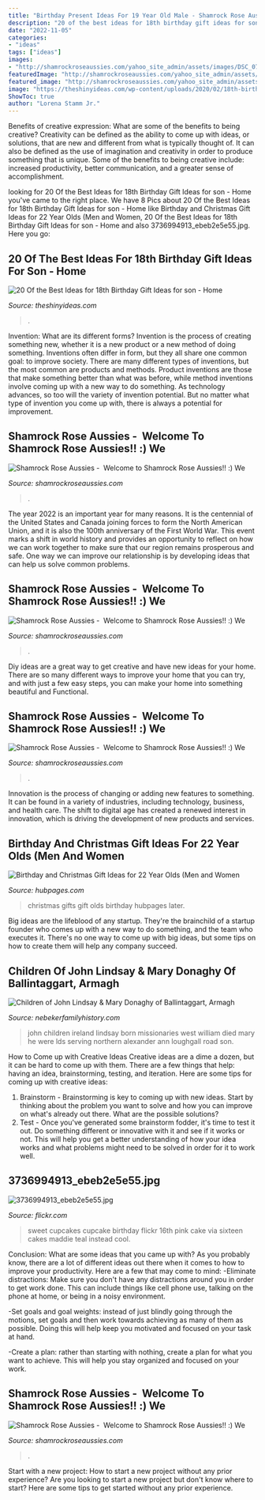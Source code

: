 ```yaml
---
title: "Birthday Present Ideas For 19 Year Old Male - Shamrock Rose Aussies"
description: "20 of the best ideas for 18th birthday gift ideas for son"
date: "2022-11-05"
categories:
- "ideas"
tags: ["ideas"]
images:
- "http://shamrockroseaussies.com/yahoo_site_admin/assets/images/DSC_0780.61171851_std.JPG"
featuredImage: "http://shamrockroseaussies.com/yahoo_site_admin/assets/images/DSC_0289.95232924_std.jpg"
featured_image: "http://shamrockroseaussies.com/yahoo_site_admin/assets/images/DSC_0780.61171851_std.JPG"
image: "https://theshinyideas.com/wp-content/uploads/2020/02/18th-birthday-gift-ideas-for-son-best-of-no-pizza-just-the-dough-made-this-for-my-son-s-19th-of-18th-birthday-gift-ideas-for-son.jpg"
ShowToc: true
author: "Lorena Stamm Jr."
---
```



Benefits of creative expression: What are some of the benefits to being creative?
Creativity can be defined as the ability to come up with ideas, or solutions, that are new and different from what is typically thought of. It can also be defined as the use of imagination and creativity in order to produce something that is unique. Some of the benefits to being creative include: increased productivity, better communication, and a greater sense of accomplishment.

	

		
looking for 20 Of the Best Ideas for 18th Birthday Gift Ideas for son - Home you've came to the right place. We have 8 Pics about 20 Of the Best Ideas for 18th Birthday Gift Ideas for son - Home like Birthday and Christmas Gift Ideas for 22 Year Olds (Men and Women, 20 Of the Best Ideas for 18th Birthday Gift Ideas for son - Home and also 3736994913_ebeb2e5e55.jpg. Here you go:
		
    
## 20 Of The Best Ideas For 18th Birthday Gift Ideas For Son - Home

<img loading=lazy src="https://theshinyideas.com/wp-content/uploads/2020/02/18th-birthday-gift-ideas-for-son-best-of-no-pizza-just-the-dough-made-this-for-my-son-s-19th-of-18th-birthday-gift-ideas-for-son.jpg" onerror="this.onerror=null;this.src='https://tse4.mm.bing.net/th?id=OIP.zFM8LqwubnRhfD7NstL2IAHaJ4&amp;pid=15.1';" alt="20 Of the Best Ideas for 18th Birthday Gift Ideas for son - Home">

_Source: theshinyideas.com_

>. 

	

Invention: What are its different forms?
Invention is the process of creating something new, whether it is a new product or a new method of doing something. Inventions often differ in form, but they all share one common goal: to improve society. There are many different types of inventions, but the most common are products and methods. Product inventions are those that make something better than what was before, while method inventions involve coming up with a new way to do something. As technology advances, so too will the variety of invention potential. But no matter what type of invention you come up with, there is always a potential for improvement.

    
## Shamrock Rose Aussies - ﻿﻿﻿ Welcome To Shamrock Rose Aussies!! :) We

<img loading=lazy src="http://shamrockroseaussies.com/yahoo_site_admin/assets/images/DSC_0780.61171851_std.JPG" onerror="this.onerror=null;this.src='https://tse2.mm.bing.net/th?id=OIP.9i0pKd3c3wEZG2fC0rsvqwHaEG&amp;pid=15.1';" alt="Shamrock Rose Aussies - ﻿﻿﻿ Welcome to Shamrock Rose Aussies!! :) We">

_Source: shamrockroseaussies.com_

>. 

	

The year 2022 is an important year for many reasons. It is the centennial of the United States and Canada joining forces to form the North American Union, and it is also the 100th anniversary of the First World War. This event marks a shift in world history and provides an opportunity to reflect on how we can work together to make sure that our region remains prosperous and safe. One way we can improve our relationship is by developing ideas that can help us solve common problems.

    
## Shamrock Rose Aussies - ﻿﻿﻿ Welcome To Shamrock Rose Aussies!! :) We

<img loading=lazy src="http://shamrockroseaussies.com/yahoo_site_admin/assets/images/DSC_0061.262180039_std.JPG" onerror="this.onerror=null;this.src='https://tse4.mm.bing.net/th?id=OIP.F8ke_kyOo-K187VSgFiNLQHaFR&amp;pid=15.1';" alt="Shamrock Rose Aussies - ﻿﻿﻿ Welcome to Shamrock Rose Aussies!! :) We">

_Source: shamrockroseaussies.com_

>. 

	

Diy ideas are a great way to get creative and have new ideas for your home. There are so many different ways to improve your home that you can try, and with just a few easy steps, you can make your home into something beautiful and Functional.

    
## Shamrock Rose Aussies - ﻿﻿﻿ Welcome To Shamrock Rose Aussies!! :) We

<img loading=lazy src="http://shamrockroseaussies.com/yahoo_site_admin/assets/images/DSC_0289.95232924_std.jpg" onerror="this.onerror=null;this.src='https://tse3.mm.bing.net/th?id=OIP.z9znbskWlxOMTlFL4y3l4AHaF3&amp;pid=15.1';" alt="Shamrock Rose Aussies - ﻿﻿﻿ Welcome to Shamrock Rose Aussies!! :) We">

_Source: shamrockroseaussies.com_

>. 

	

Innovation is the process of changing or adding new features to something. It can be found in a variety of industries, including technology, business, and health care. The shift to digital age has created a renewed interest in innovation, which is driving the development of new products and services.

    
## Birthday And Christmas Gift Ideas For 22 Year Olds (Men And Women

<img loading=lazy src="https://usercontent1.hubstatic.com/13238432_f1024.jpg" onerror="this.onerror=null;this.src='https://tse4.mm.bing.net/th?id=OIP.UgSMa71OOJZoUmfoEI4KVwHaLH&amp;pid=15.1';" alt="Birthday and Christmas Gift Ideas for 22 Year Olds (Men and Women">

_Source: hubpages.com_

>christmas gifts gift olds birthday hubpages later. 

	

Big ideas are the lifeblood of any startup. They're the brainchild of a startup founder who comes up with a new way to do something, and the team who executes it. There's no one way to come up with big ideas, but some tips on how to create them will help any company succeed.

    
## Children Of John Lindsay &amp; Mary Donaghy Of Ballintaggart, Armagh

<img loading=lazy src="http://nebekerfamilyhistory.com/nebgen/Children_of_John_Lindsay_files/original_4.jpg" onerror="this.onerror=null;this.src='https://tse1.mm.bing.net/th?id=OIP.VU-0SiHxjakhjXqLsR327gHaFF&amp;pid=15.1';" alt="Children of John Lindsay &amp; Mary Donaghy of Ballintaggart, Armagh">

_Source: nebekerfamilyhistory.com_

>john children ireland lindsay born missionaries west william died mary he were lds serving northern alexander ann loughgall road son. 

	

How to Come up with Creative Ideas
Creative ideas are a dime a dozen, but it can be hard to come up with them. There are a few things that help: having an idea, brainstorming, testing, and iteration. 
Here are some tips for coming up with creative ideas:

1. Brainstorm - Brainstorming is key to coming up with new ideas. Start by thinking about the problem you want to solve and how you can improve on what's already out there. What are the possible solutions? 
2. Test - Once you've generated some brainstorm fodder, it's time to test it out. Do something different or innovative with it and see if it works or not. This will help you get a better understanding of how your idea works and what problems might need to be solved in order for it to work well. 

    
## 3736994913_ebeb2e5e55.jpg

<img loading=lazy src="http://farm4.staticflickr.com/3480/3736994913_ebeb2e5e55.jpg" onerror="this.onerror=null;this.src='https://tse4.mm.bing.net/th?id=OIP.r2Q7r4bZhB90p4O9FKNPaAAAAA&amp;pid=15.1';" alt="3736994913_ebeb2e5e55.jpg">

_Source: flickr.com_

>sweet cupcakes cupcake birthday flickr 16th pink cake via sixteen cakes maddie teal instead cool. 

	

Conclusion: What are some ideas that you came up with?
As you probably know, there are a lot of different ideas out there when it comes to how to improve your productivity. Here are a few that may come to mind:
-Eliminate distractions: Make sure you don't have any distractions around you in order to get work done. This can include things like cell phone use, talking on the phone at home, or being in a noisy environment.

-Set goals and goal weights: instead of just blindly going through the motions, set goals and then work towards achieving as many of them as possible. Doing this will help keep you motivated and focused on your task at hand.

-Create a plan: rather than starting with nothing, create a plan for what you want to achieve. This will help you stay organized and focused on your work.

    
## Shamrock Rose Aussies - ﻿﻿﻿ Welcome To Shamrock Rose Aussies!! :) We

<img loading=lazy src="http://shamrockroseaussies.com/yahoo_site_admin/assets/images/DSC_0433.265234316_std.JPG" onerror="this.onerror=null;this.src='https://tse2.mm.bing.net/th?id=OIP.RsEh87HBiENrE9pefcF3VgHaGM&amp;pid=15.1';" alt="Shamrock Rose Aussies - ﻿﻿﻿ Welcome to Shamrock Rose Aussies!! :) We">

_Source: shamrockroseaussies.com_

>. 

	

Start with a new project: How to start a new project without any prior experience?
Are you looking to start a new project but don't know where to start? Here are some tips to get started without any prior experience.

